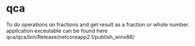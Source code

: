 # qca

To do operations on fractions and get result as a fraction or whole number.
application exceutable can be found here qca/qca/bin/Release/netcoreapp2.1/publish_winx86/
